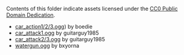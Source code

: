 Contents of this folder indicate assets licensed under the [CC0 Public Domain Dedication](https://creativecommons.org/publicdomain/zero/1.0/).

* [car_action1/2/3.ogg](https://freesound.org/people/boedie/sounds/457425/)) by boedie
* [car_attack1.ogg](https://freesound.org/people/guitarguy1985/sounds/70938/) by guitarguy1985
* [car_attack2/3.ogg](https://freesound.org/people/guitarguy1985/sounds/58018/) by guitarguy1985
* [watergun.ogg](https://freesound.org/people/bxyorna/sounds/410335/) by bxyorna
